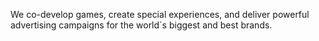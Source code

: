 We co-develop games, create special experiences, and deliver powerful advertising campaigns for the world`s biggest and best brands.
